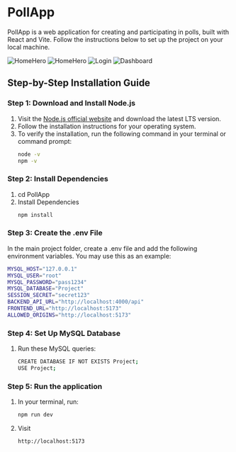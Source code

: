 # PollApp

PollApp is a web application for creating and participating in polls, built with React and Vite. Follow the instructions below to set up the project on your local machine.

![HomeHero](https://github.com/user-attachments/assets/b5a50253-2760-4677-bded-9cb7ff40547f)
![HomeHero](https://github.com/user-attachments/assets/cc012efa-e8c7-4554-a48d-f3b13ae5e318)
![Login](https://github.com/user-attachments/assets/80e38598-a2a7-4eb0-8b75-0cc29e68cb79)
![Dashboard](https://github.com/user-attachments/assets/8a6e0a6c-8968-43dc-9a91-7ef37cd0fd15)

## Step-by-Step Installation Guide

### Step 1: Download and Install Node.js

1. Visit the [Node.js official website](https://nodejs.org/) and download the latest LTS version.
2. Follow the installation instructions for your operating system.
3. To verify the installation, run the following command in your terminal or command prompt:
   ```bash
   node -v
   npm -v

### Step 2: Install Dependencies

1. cd PollApp
2. Install Dependencies
   ```bash
   npm install

### Step 3: Create the .env File
In the main project folder, create a .env file and add the following environment variables.
You may use this as an example:
   ```bash
   MYSQL_HOST="127.0.0.1"
   MYSQL_USER="root"
   MYSQL_PASSWORD="pass1234"
   MYSQL_DATABASE="Project"
   SESSION_SECRET="secret123"
   BACKEND_API_URL="http://localhost:4000/api"
   FRONTEND_URL="http://localhost:5173"
   ALLOWED_ORIGINS="http://localhost:5173"
```

### Step 4: Set Up MySQL Database
1. Run these MySQL queries:
   ```bash
   CREATE DATABASE IF NOT EXISTS Project;
   USE Project;

### Step 5: Run the application
1. In your terminal, run:
   ```bash
   npm run dev
3. Visit
   ```bash
   http://localhost:5173
